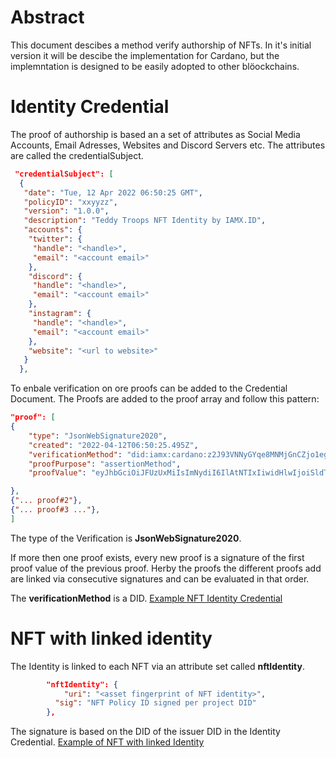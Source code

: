 # Abstract

This document descibes a method verify authorship of NFTs. In it's initial version it will be descibe the implementation for Cardano, but the implemntation is designed to be easily adopted to other blöockchains.

# Identity Credential

The proof of authorship is based an a set of attributes as Social Media Accounts, Email Adresses, Websites and Discord Servers etc. The attributes are called the credentialSubject.

```JSON
 "credentialSubject": [
  {
   "date": "Tue, 12 Apr 2022 06:50:25 GMT",
   "policyID": "xxyyzz",
   "version": "1.0.0",
   "description": "Teddy Troops NFT Identity by IAMX.ID",
   "accounts": {
    "twitter": {
     "handle": "<handle>",
     "email": "<account email>"
    },
    "discord": {
     "handle": "<handle>",
     "email": "<account email>"
    },
    "instagram": {
     "handle": "<handle>",
     "email": "<account email>"
    },
    "website": "<url to website>"
   }
  },
```

To enbale verification on ore proofs can be added to the Credential Document. The Proofs are added to the proof array and follow this pattern:

```JSON
"proof": [
{
    "type": "JsonWebSignature2020",
    "created": "2022-04-12T06:50:25.495Z",
    "verificationMethod": "did:iamx:cardano:z2J93VNNyGYqe8MNMjGnCZjo1egVSvAedLdu2zN8UfBCoRH1nutNWUG373L165u5iLy3oW85RFkd5mxs99HsmYHCbMdT477dCbEKDs92A81qp5Q",
    "proofPurpose": "assertionMethod",
    "proofValue": "eyJhbGciOiJFUzUxMiIsImNydiI6IlAtNTIxIiwidHlwIjoiSldTIn0.eyJkYXRlIjoiVHVlLCAxMiBBcHIgMjAyMiAwNjo1MDoyNSBHTVQiLCJwb2xpY3lJRCI6Inh4eXl6eiIsInZlcnNpb24iOiIxLjAuMCIsImRlc2NyaXB0aW9uIjoiVGVkZHkgVHJvb3BzIE5GVCBJZGVudGl0eSBieSBJQU1YLklEIiwiYWNjb3VudHMiOnsidHdpdHRlciI6eyJoYW5kbGUiOiI8aGFuZGxlPiIsImVtYWlsIjoiPGFjY291bnQgZW1haWw-In0sImRpc2NvcmQiOnsiaGFuZGxlIjoiPGhhbmRsZT4iLCJlbWFpbCI6IjxhY2NvdW50IGVtYWlsPiJ9LCJpbnN0YWdyYW0iOnsiaGFuZGxlIjoiPGhhbmRsZT4iLCJlbWFpbCI6IjxhY2NvdW50IGVtYWlsPiJ9LCJ3ZWJzaXRlIjoiPHVybCB0byB3ZWJzaXRlPiJ9fQ.ANxJIU2-vqEF4Mked6iHt5yFnx9O4Jv5RVVX0Cz9sXKHktTX-bezl4NykVOeqRsgPtWMzA9WcDb-UGESRvJtSfyAATu6fbZhS8gElPs47Q6N3rWKIkAP6VLbw1gryLS0qZCK1Bz5wNpnx8IMK5GFgbca2c39i4gGWTHsI6xUnW9uJ4n5"

},
{"... proof#2"},
{"... proof#3 ..."},
]

```

The type of the Verification is **JsonWebSignature2020**.

If more then one proof exists, every new proof is a signature of the first proof value of the previous proof.
Herby the proofs the different proofs add are linked via consecutive signatures and can be evaluated in that order.

The **verificationMethod** is a DID.
[Example NFT Identity Credential](IAMX_NFT_Identity_Credential_example.json)

# NFT with linked identity

The Identity is linked to each NFT via an attribute set called **nftIdentity**.

```JSON
        "nftIdentity": {
            "uri": "<asset fingerprint of NFT identity>",
          "sig": "NFT Policy ID signed per project DID"
        },
```

The signature is based on the DID of the issuer DID in the Identity Credential.
[Example of NFT with linked Identity](NFT_with_linked_Identity_example.json)
